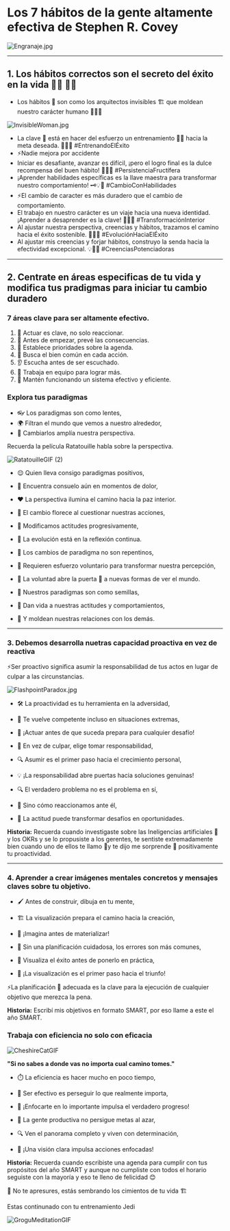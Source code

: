 # Los 7 hábitos de la gente altamente efectiva de Stephen R. Covey

![Engranaje.jpg](Engranaje.jpg)

---

## 1. Los hábitos correctos son el secreto del éxito en la vida 🌟🔄 💪🎯


- Los hábitos 💫 son como los arquitectos invisibles 🏗️ que moldean nuestro carácter humano 🧠💪🌟


![InvisibleWoman.jpg](InvisibleWoman.jpg)


- La clave 🔑 está en hacer del esfuerzo un entrenamiento 🏋🏽 hacia la meta deseada. 💃✨🎯 #EntrenandoElÉxito
- ⚡Nadie mejora por accidente
- Iniciar es desafiante, avanzar es difícil, ¡pero el logro final es la dulce recompensa del buen hábito! 🚀💪😊 #PersistenciaFructífera
- ¡Aprender habilidades específicas es la llave maestra para transformar nuestro comportamiento! 🗝️💡🔄 #CambioConHabilidades
- ⚡El cambio de caracter es más duradero que el cambio de comportamiento.
- El trabajo en nuestro carácter es un viaje hacia una nueva identidad. ¡Aprender a desaprender es la clave! 🔄🚀🧠 #TransformaciónInterior
- Al ajustar nuestra perspectiva, creencias y hábitos, trazamos el camino hacia el éxito sostenible. 🌟🔄🚀 #EvoluciónHaciaElÉxito
- Al ajustar mis creencias y forjar hábitos, construyo la senda hacia la efectividad excepcional. 💡🌟💪 #CreenciasPotenciadoras

---

## 2. Centrate en áreas especificas de tu vida y modifica tus pradigmas para iniciar tu cambio duradero

### 7 áreas clave para ser altamente efectivo.

1. 🌟 Actuar es clave, no solo reaccionar.
2. 🔮 Antes de empezar, prevé las consecuencias.
3. 🎯 Establece prioridades sobre la agenda.
4. 🤝 Busca el bien común en cada acción.
5. 👂 Escucha antes de ser escuchado.
6. 🤝 Trabaja en equipo para lograr más.
7. 🔧 Mantén funcionando un sistema efectivo y eficiente.


### Explora tus paradigmas

- 👓 Los paradigmas son como lentes,
- 🌍 Filtran el mundo que vemos a nuestro alrededor,
- 🧐 Cambiarlos amplía nuestra perspectiva.

Recuerda la película Ratatouille habla sobre la perspectiva. 

![RatatouilleGIF (2)](https://github.com/Freddy875/Los-7-h-bitos-de-la-gente-altamente-efectiva/assets/60365437/37f13cd4-2903-4726-96e8-2c4775a7e811)

- 😌 Quien lleva consigo paradigmas positivos,
- 🌈 Encuentra consuelo aún en momentos de dolor,
- ❤️ La perspectiva ilumina el camino hacia la paz interior.

- 🔄 El cambio florece al cuestionar nuestras acciones,
- 🤔 Modificamos actitudes progresivamente,
- 🌱 La evolución está en la reflexión continua.


- 🔄 Los cambios de paradigma no son repentinos,
- 🧠 Requieren esfuerzo voluntario para transformar nuestra percepción,
- 🌟 La voluntad abre la puerta 🚪 a nuevas formas de ver el mundo.

- 🌟 Nuestros paradigmas son como semillas,
- 🌱 Dan vida a nuestras actitudes y comportamientos,
- 🤝 Y moldean nuestras relaciones con los demás.

---

### 3. Debemos desarrolla nuetras capacidad proactiva en vez de reactiva

⚡Ser proactivo significa asumir la responsabilidad de tus actos en lugar de culpar a las circunstancias. 

![FlashpointParadox.jpg](FlashpointParadox.jpg)


- 🛠️ La proactividad es tu herramienta en la adversidad,
- 🧭 Te vuelve competente incluso en situaciones extremas,
- 💪 ¡Actuar antes de que suceda prepara para cualquier desafío!

- 🤝 En vez de culpar, elige tomar responsabilidad,
- 🔍 Asumir es el primer paso hacia el crecimiento personal,
- 💡 ¡La responsabilidad abre puertas hacia soluciones genuinas!

- 🔍 El verdadero problema no es el problema en sí,
- 🧘 Sino cómo reaccionamos ante él,
- 🌟 La actitud puede transformar desafíos en oportunidades.


**Historia:** Recuerda cuando investigaste sobre las Ineligencias artificiales 🤖 y los OKRs y se lo propusiste a los gerentes, te sentiste extremadamente bien cuando uno de ellos te llamo 📱y te dijo me sorprende 🎁 positivamente tu proactividad. 

---

### 4. Aprender a crear imágenes mentales concretos y mensajes claves sobre tu objetivo.

- 🖌️ Antes de construir, dibuja en tu mente,
- 🏗️ La visualización prepara el camino hacia la creación,
- 🤔 ¡Imagina antes de materializar!
   
- 📝 Sin una planificación cuidadosa, los errores son más comunes,
- 🎯 Visualiza el éxito antes de ponerlo en práctica,
- 🌟 ¡La visualización es el primer paso hacia el triunfo!

⚡La planificación 📝 adecuada es la clave para la ejecución de cualquier objetivo que merezca la pena. 

**Historia:** Escribí mis objetivos en formato SMART, por eso llame a este el año SMART. 

### Trabaja con eficiencia no solo con eficacia

![CheshireCatGIF](https://github.com/Freddy875/Los-7-h-bitos-de-la-gente-altamente-efectiva/assets/60365437/6f9f46ee-1fe3-4016-800b-7a8e26849234)

**"Si no sabes a donde vas no importa cual camino tomes."**

- ⏱️ La eficiencia es hacer mucho en poco tiempo,
- 🎯 Ser efectivo es perseguir lo que realmente importa,
- 🌟 ¡Enfocarte en lo importante impulsa el verdadero progreso!

- 🚀 La gente productiva no persigue metas al azar,
- 🔍 Ven el panorama completo y viven con determinación,
- 🌅 ¡Una visión clara impulsa acciones enfocadas!

**Historia:** Recuerda cuando escribiste una agenda para cumplir con tus propósitos del año SMART y aunque no cumpliste con todos el horario seguiste con la mayoría y eso te lleno de felicidad 😊


🌱 No te apresures, estás sembrando los cimientos de tu vida 🏗️

Estas continunado con tu entrenamiento Jedi 

![GroguMeditationGIF](https://github.com/Freddy875/Los-7-h-bitos-de-la-gente-altamente-efectiva/assets/60365437/798340d7-7247-4683-9ea1-2ccea792366b)
